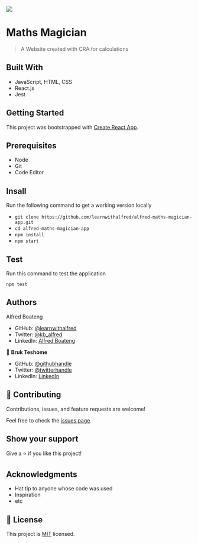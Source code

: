 ![](https://img.shields.io/badge/Microverse-blueviolet)

# Maths Magician

> A Website created with CRA for calculations

## Built With

- JavaScript, HTML, CSS
- React.js
- Jest


## Getting Started

This project was bootstrapped with [Create React App](https://github.com/facebook/create-react-app).

## Prerequisites

- Node
- Git
- Code Editor

## Insall

Run the following command to get a working version locally

- `git clone https://github.com/learnwithalfred/alfred-maths-magician-app.git`
- `cd alfred-maths-magician-app`
- `npm install`
- `npm start`

## Test

Run this command to test the application

`npm test`

## Authors

Alfred Boateng

- GitHub: [@learnwithalfred](https://github.com/learnwithalfred)
- Twitter: [@kb_alfred](https://twitter.com/kb_alfred)
- LinkedIn: [Alfred Boateng](https://www.linkedin.com/in/alfred-boateng-704670138/)

👤 **Bruk Teshome**

- GitHub: [@githubhandle](https://github.com/bruk19)
- Twitter: [@twitterhandle](https://twitter.com/Bruktesh)
- LinkedIn: [LinkedIn](https://linkedin.com/in/bruk-teshome-ab4325226)

## 🤝 Contributing

Contributions, issues, and feature requests are welcome!

Feel free to check the [issues page](../../issues/).

## Show your support

Give a ⭐️ if you like this project!

## Acknowledgments

- Hat tip to anyone whose code was used
- Inspiration
- etc

## 📝 License

This project is [MIT](./MIT.md) licensed.
